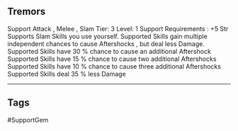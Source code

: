 ## Tremors
Support
Attack , Melee , Slam
Tier: 3
Level: 1
Support Requirements : +5 Str
Supports Slam Skills you use yourself. Supported Skills gain multiple independent chances to cause Aftershocks , but deal less Damage.
Supported Skills have 30 % chance to cause an additional Aftershock
Supported Skills have 15 % chance to cause two additional Aftershocks
Supported Skills have 10 % chance to cause three additional Aftershocks
Supported Skills deal 35 % less Damage

---
## Tags
#SupportGem
